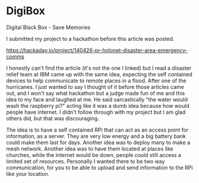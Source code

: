 # DigiBox
Digital Black Box - Save Memories

I submitted my project to a hackathon before this article was posted.

https://hackaday.io/project/140426-pr-holonet-disaster-area-emergency-comms


I honestly can't find the article (it's not the one I linked) but I read a disaster relief team at IBM came up with the same idea, expecting the self contained devices to help communicate to remote places in a flood. After one of the hurricanes. I just wanted to say I thought of it before those articles came out, and I won't say what hackathon but a judge made fun of me and this idea to my face and laughed at me. He said sarcastically "the water would wash the raspberry pi?" acting like it was a dumb idea because how would people have internet. I didn't follow through with my project but I am glad others did, but that was discouraging.


The idea is to have a self contained RPi that can act as an access point for information, as a server. They are very low energy and a big battery bank could make them last for days. Another idea was to deploy many to make a mesh network. Another idea was to have them located at places like churches, while the internet would be down, people could still access a limited set of resources. Personally I wanted there to be two way communication, for you to be able to upload and send information to the RPi like your location.
